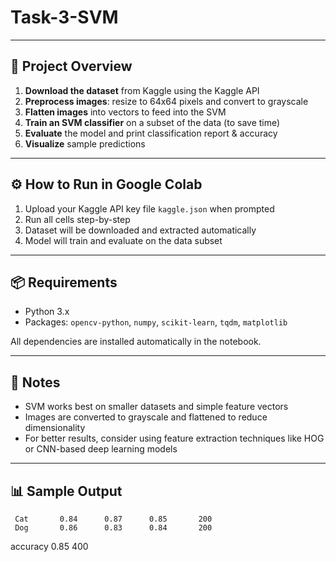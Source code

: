 # Task-3-SVM


---

## 🚀 Project Overview

1. **Download the dataset** from Kaggle using the Kaggle API
2. **Preprocess images**: resize to 64x64 pixels and convert to grayscale
3. **Flatten images** into vectors to feed into the SVM
4. **Train an SVM classifier** on a subset of the data (to save time)
5. **Evaluate** the model and print classification report & accuracy
6. **Visualize** sample predictions

---

## ⚙️ How to Run in Google Colab

1. Upload your Kaggle API key file `kaggle.json` when prompted  
2. Run all cells step-by-step  
3. Dataset will be downloaded and extracted automatically  
4. Model will train and evaluate on the data subset  

---

## 📦 Requirements

- Python 3.x  
- Packages: `opencv-python`, `numpy`, `scikit-learn`, `tqdm`, `matplotlib`

All dependencies are installed automatically in the notebook.

---

## 🧠 Notes

- SVM works best on smaller datasets and simple feature vectors  
- Images are converted to grayscale and flattened to reduce dimensionality  
- For better results, consider using feature extraction techniques like HOG or CNN-based deep learning models  

---

## 📊 Sample Output
     Cat       0.84      0.87      0.85       200
     Dog       0.86      0.83      0.84       200

accuracy                           0.85       400


